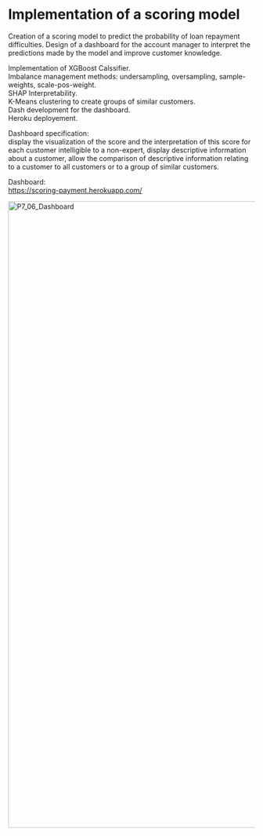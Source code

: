 # Implementation of a scoring model

Creation of a scoring model to predict the probability of loan repayment difficulties.
Design of a dashboard for the account manager to interpret the predictions made by the model and improve customer knowledge.  

Implementation of XGBoost Calssifier.  
Imbalance management methods: undersampling, oversampling, sample-weights, scale-pos-weight.  
SHAP Interpretability.  
K-Means clustering to create groups of similar customers.  
Dash development for the dashboard.  
Heroku deployement.  


Dashboard specification:  
display the visualization of the score and the interpretation of this score for each customer intelligible to a non-expert, display descriptive information about a customer, allow the comparison of descriptive information relating to a customer to all customers or to a group of similar customers.

Dashboard:  
https://scoring-payment.herokuapp.com/

<img width="1277" alt="P7_06_Dashboard" src="https://user-images.githubusercontent.com/54541286/116552827-c166e080-a8f9-11eb-910c-977f1a54f2f7.png">
